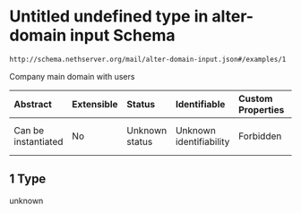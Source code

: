 # Untitled undefined type in alter-domain input Schema

```txt
http://schema.nethserver.org/mail/alter-domain-input.json#/examples/1
```

Company main domain with users

| Abstract            | Extensible | Status         | Identifiable            | Custom Properties | Additional Properties | Access Restrictions | Defined In                                                                       |
| :------------------ | :--------- | :------------- | :---------------------- | :---------------- | :-------------------- | :------------------ | :------------------------------------------------------------------------------- |
| Can be instantiated | No         | Unknown status | Unknown identifiability | Forbidden         | Allowed               | none                | [alter-domain-input.json\*](mail/alter-domain-input.json "open original schema") |

## 1 Type

unknown
